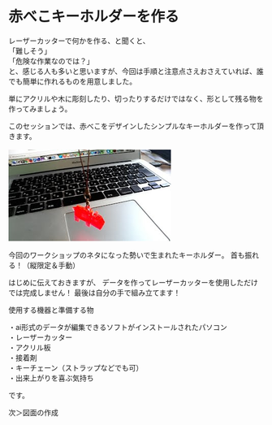 # 赤べこキーホルダーを作る

レーザーカッターで何かを作る、と聞くと、<br>
「難しそう」<br>
「危険な作業なのでは？」<br>
と、感じる人も多いと思いますが、今回は手順と注意点さえおさえていれば、誰でも簡単に作れるものを用意しました。<br>

単にアクリルや木に彫刻したり、切ったりするだけではなく、形として残る物を作ってみましょう。<br>

このセッションでは、赤べこをデザインしたシンプルなキーホルダーを作って頂きます。<br>
<br>
![](LC-2-31-01.jpg)

今回のワークショップのネタになった勢いで生まれたキーホルダー。
首も振れる！（縦限定＆手動）<br>

はじめに伝えておきますが、
データを作ってレーザーカッターを使用しただけでは完成しません！
最後は自分の手で組み立てます！

使用する機器と準備する物

・ai形式のデータが編集できるソフトがインストールされたパソコン<br>
・レーザーカッター<br>
・アクリル板<br>
・接着剤<br>
・キーチェーン（ストラップなどでも可）<br>
・出来上がりを喜ぶ気持ち<br>

です。

次＞図面の作成

